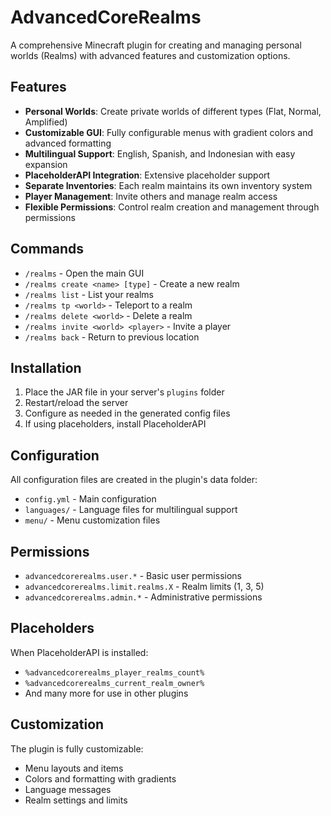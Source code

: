 # AdvancedCoreRealms

A comprehensive Minecraft plugin for creating and managing personal worlds (Realms) with advanced features and customization options.

## Features

- **Personal Worlds**: Create private worlds of different types (Flat, Normal, Amplified)
- **Customizable GUI**: Fully configurable menus with gradient colors and advanced formatting
- **Multilingual Support**: English, Spanish, and Indonesian with easy expansion
- **PlaceholderAPI Integration**: Extensive placeholder support
- **Separate Inventories**: Each realm maintains its own inventory system
- **Player Management**: Invite others and manage realm access
- **Flexible Permissions**: Control realm creation and management through permissions

## Commands

- `/realms` - Open the main GUI
- `/realms create <name> [type]` - Create a new realm
- `/realms list` - List your realms
- `/realms tp <world>` - Teleport to a realm
- `/realms delete <world>` - Delete a realm
- `/realms invite <world> <player>` - Invite a player
- `/realms back` - Return to previous location

## Installation

1. Place the JAR file in your server's `plugins` folder
2. Restart/reload the server
3. Configure as needed in the generated config files
4. If using placeholders, install PlaceholderAPI

## Configuration

All configuration files are created in the plugin's data folder:
- `config.yml` - Main configuration
- `languages/` - Language files for multilingual support
- `menu/` - Menu customization files

## Permissions

- `advancedcorerealms.user.*` - Basic user permissions
- `advancedcorerealms.limit.realms.X` - Realm limits (1, 3, 5)
- `advancedcorerealms.admin.*` - Administrative permissions

## Placeholders

When PlaceholderAPI is installed:
- `%advancedcorerealms_player_realms_count%`
- `%advancedcorerealms_current_realm_owner%`
- And many more for use in other plugins

## Customization

The plugin is fully customizable:
- Menu layouts and items
- Colors and formatting with gradients
- Language messages
- Realm settings and limits